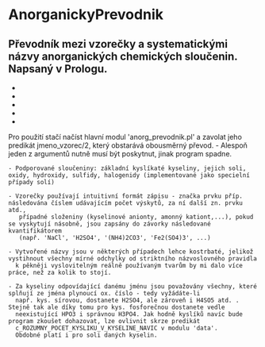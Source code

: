 # AnorganickyPrevodnik
Převodník mezi vzorečky a systematickými názvy anorganických chemických sloučenin.
Napsaný v Prologu.
-
-
-
-
-
-
Pro použití stačí načíst hlavní modul 'anorg_prevodnik.pl' a zavolat jeho predikát jmeno_vzorec/2,
který obstarává obousměrný převod.
    - Alespoň jeden z argumentů nutně musí být poskytnut, jinak program spadne.

    - Podporované sloučeniny: základní kyslíkaté kyseliny, jejich soli, oxidy, hydroxidy, sulfidy, halogenidy (implementované jako specielní případy solí)

    - Vzorečky používají intuitivní formát zápisu - značka prvku příp. následována číslem udávajícím počet výskytů, za ní další zn. prvku atd.,
       případné složeniny (kyselinové anionty, amonný kationt,...), pokud se vyskytují násobně, jsou zapsány do závorky následované kvantifikátorem
       (např. 'NaCl', 'H2SO4', '(NH4)2CO3', 'Fe2(SO4)3', ...)

    - Vytvořené názvy jsou v některých případech lehce kostrbaté, jelikož vystihnout všechny mírné odchylky od striktního názvoslovného pravidla 
      k pěkněji vyslovitelným reálně používaným tvarům by mi dalo více práce, než za kolik to stojí.
    
    - Za kyseliny odpovídající danému jménu jsou považovány všechny, které splňují ze jména plynoucí ox. číslo - tedy vyžádáte-li
      např. kys. sírovou, dostanete H2SO4, ale zároveň i H4SO5 atd. . Stejně tak ale díky tomu pro kys. fosforečnou dostanete vedle
      neexistující HPO3 i správnou H3PO4. Jak hodně kyslíků navíc bude program zkoušet dohazovat, lze ovlivnit skrze predikát
      c_ROZUMNY_POCET_KYSLIKU_V_KYSELINE_NAVIC v modulu 'data'.
      Obdobné platí i pro soli daných kyselin.


